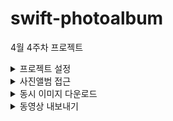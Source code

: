 # swift-photoalbum
4월 4주차 프로젝트

<details>
<summary>프로젝트 설정</summary>

## 🎯주요 작업

- [x]  프로젝트 설정 - fork하지 않고, 직접 로콜에 clone해서 작업 브랜치 단위로 작업
- [x]  collectionView추가하고, Safe영역에 가득채우기, frame설정하기
- [x]  CollectionView Cell 크기 80 x 80
- [x]  UICollectionViewDataSource 프로토콜 채택하고 40개 Cell 랜덤 색상 채우기
    
    

## 📚학습 키워드

### UICollectionView

iOS에서 그리드 기반의 레이아웃을 구현할 수 있는 컴포넌트

예시) 사진 갤러리

collectionView의 레이아웃은

1. FlowLayout
2. CompositionalLayout

FlowLayout만 사용해도 원하는 View를 만들 수 있고, 더 복잡한 레이아웃을 만들려면 CompositionalLayout을 사용할 수 있다.

그리고 컬렉션뷰는 ScrollView를 내장하고 있어서, cell의 갯수가 컬렉션뷰의 frame보다 넘거가게 되더라도, 알아서 스크롤이 가능하게 만든다.

### UICollectionViewDataSource

화면을 표현하기 위해, 데이터를 제공하는 역할

위 프로토콜을 구현하는 것은 collectionView의 필수 요소

- collectionView(_:numberOfItemsInSection:) : 섹션에 표시할 아이템 수
- collectionVIew(_:cellForItemAt:) : 특정 위치에 표시할 셀을 구성하고 반환

### UICollectionViewDelegate

동작을 처리하기 위해 사용자 상호작용을 처리를 담당

- collectionView(_:didSelectItemAt:): 사용자가 아이템을 선택했을 때 호출
- didDeslectItemAt : 사용자가 아이템 선택을 취소했을 때 호출

### **UICollectionViewDelegateFlowLayout**

UICollectionVIewLayout의 서브클래스이며,

셀의 크기, 섹션의 여백, 헤더 및 푸더 크기 등을 동적으로 조정할 수 있다.

- collectionView(_:layout:sizeForItemAt:): 각 셀의 크기를 결정
- collectionView(_:layout:insetForSectionAt:): 섹션의 내부 여백(인셋)을 결정
- collectionView(_:layout:minimumLineSpacingForSectionAt:) 및 collectionView(_:layout:minimumInteritemSpacingForSectionAt:): 섹션 내의 아이템 간 최소 줄 간격 및 아이템 간 간격을 결정

## 💻정리

1. custom class에 CollectionViewController 클래스 이름 넣어주면 아울렛 변수 연결할 수 있는 상태로 바뀜.
2. collectionView를 아울렛 변수로 생성되어 제어해준다. 데이터소스, 델리게이트
3. cell도 동일하게 custom class에 입력해주는데, 콜렉션뷰는 cell을 재사용하기 때문에 재사용하는 cell을 알아낼 때 이용하는 것이 Collection Reusable View의 identifier이다. 식별자를 입력해야 cell을 판별가능함.

## 🤔결과

<img width="403" alt="스크린샷 2024-04-22 오후 2 38 56" src="https://github.com/codesquad-members-2024/swift-todo/assets/104732020/863cce78-37ad-4c81-9620-5477d130bf55">

## 📚추가학습

### CollectionView 와 TableView의 공통점

UIScrollVIew를 상속받는 클래스이고, cell을 기반으로 재사용해서 데이터를 표현하는 View입니다.

### CollectionView 와 TableView의 차이점

테이블 뷰는 한 개의 열과 여러 개의 행으로 정보를 보여주기 때문에 1차원 형태이고, 수직으로만 스크롤이 가능합니다.

그래서 보통 단편적인 정보를 리스트로 보여줄 때 사용되고, 애플의 설정, 연락처 앱을 예시로 들 수 있습니다.

반면에,

컬렉션 뷰는 다양한 행렬로 보여줘서 2차원 형태이고, 수직/수평 스크롤 모두 가능합니다. 

그리고 컬렉션 뷰는 레이아웃을 복잡하고,  유연하게 구현할 수 있습니다.

사진 갤러리를 예시로 들 수 있습니다.

</div>
</details>

<details>
<summary>사진앨범 접근</summary>

## 🎯주요 작업

- [x]  사진앨범 접근

## 📚학습 키워드

### AVFoundation

애플의 미디어 프레임워크.

주요 기능으로는

- 미디어 캡쳐
- 미디어 재생
- 미디어 편집
- 미디어 파일 내용 분석

가장 자주 사용되는 기능은 미디어 재생이며, AVFoundation을 사용하면 효율적으로 재생을 로드하고 제어할 수 있다.

그러나, AVFoundation은 UIKit 아래에 있기 때문에 재생 제어를 위한 표준 UI를 제공하지 않는다. 이를 해결하기 위해 AVKit프레임워크에서 제공하는 기능에 의존하는 것

### AVKit

AVFoundation 위에 있는 보조 프레임워크.

이 프레임워크를 사용하면 플랫폼의 기본재생환경과 일치하는 앱용 플레이어 인터페이스를 쉽게 제공할 수 있다.

### Photos 프레임워크 (PhotoKit)

사진 및 비디오에 직접 접근하기 위한 Photos 프레임워크 - 사진가져오기

이 프레임워크를 사용하면 화면에 표시 및 재생할 Asset를 검색하고 사용하여 작업할 수 있다.

### PHAsset

Photos 라이브러리 내의 하나의 이미지나 비디오를 나타냄.

해당 Asset의 메타데이터를 접근할 수 있게 해준다.

메타데이터 ( 속성 정보/ 생성날짜, 위치, 유형, 해상도 정보 등)

### **PHCachingImageManager**

PHImageManager의 서브클래스

요청한 이미지를 캐싱할 수 있게 해줌.

PHCachingImageManager가 요청한 크기에 맞추어 PHAsset으로부터 이미지를 가져옴

### **PHPhotoLibrary**

애플리케이션은 사진 라이브러리에 변경을 요청할 수 있고, 사용자의 동의를 거쳐 사진을 추가, 삭제, 수정할 수 있다.

## 🤔결과
<img width="389" alt="스크린샷 2024-04-24 오전 11 43 06" src="https://github.com/joho2022/joho2022.github.io/assets/104732020/b236ee6e-aa20-41da-a53c-cb55130a1e13">


</div>
</details>


<details>
<summary>동시 이미지 다운로드</summary>

# 🎯주요 작업

- [x]  GCD 큐 기본 동작과 개념 학습
- [x]  디코딩 학습
    - [x]  json 파일 데이터 구조 변환
- [x]  UI 구성 ( add버튼 = Doodle뷰컨트롤러 코드로 present 시키기)
    - [x]  네비게이션컨트롤러 embed
    - [x]  배경색 어두운 회색, Title명시
    - [x]  Close 버튼 ViewDidLoad()에서 코드로 생성 설정
    - [x]  셀 크기 100 x 50
    - [x]  커스텀 셀 수는 모델 객체 수로 표시
    - [x]  다운로드를 받은 이미지를 해당 셀에 표시
    - [x]  다운로드하는 큐와 UIImageView에 할당하는 큐에 제약을 확인
    - [x]  특정 셀을 롱클릭할 때 Save액션을 하는 UIMenuItem표시
    - [x]  창이 사라지고 사진보관함에 저장한 이미지가 바로 업데이트

# 📚학습 키워드

## Data 형

메모리 안의 바이트가 저장될 수 있는 ‘바이트 버퍼’

바이트 버퍼란? 운영체제의 커널이 관리하는 시스템 메모리를 직접 사용할 수 있기 때문에 데이터의 저장, 로드가 가능하다.

• 자주 사용되는 것은 json데이터를 struct형으로 변경하거나, 반대로 struct형에서 json으로 변경할 때 먼저 `Data`형으로 변경한 다음 원하는 데이터형으로 변경하여 사용

### JSON

key와 value로 구성되어 있는 데이터, value는 모든 타입을 허용한다.

### Encoding

swift의 데이터 모델을 JSON과 같은 파일 포맷으로 변환하는 과정이다.

외부 API에 데이터를 보낼 때 사용한다.

### Decoding

JSON 데이터를 swift의 데이터 구조로 변환하는 과정

외부로부터 데이터를 받아서 앱에서 사용할 수 있는 형태로 변환할 때 사용

### Codable

`typealias Codable = Decodable & Encodable`

Codable 타입을 준수하는 데이터는  디코딩, 인코딩할 수 있게 한다.

Foundation의 기능으로 파일 데이터 관리를 제공하기 때문에 JSONDecoder()가 사용이 가능하다.

🤔 import Foundation이 없는데 왜 가능하지 ??? 

UIkit을 import하면 자동으로 Foundation이 import된다.

1. JSON 데이터를 디코딩하는 함수 만들기

```swift
func jsonDecoder(_ data: String) -> 데이터모델? {
    var decoder = JSONDecoder()
    guard let jsonData = data.data(using: .utf8) else { return nil } // UTF-8인코딩을 사용하여 Data타입으로 변환
    
    do {
        let decoded: 데이터모델 = try decoder.decode(데이터모델.self, from: jsonData)
        return decoded
    } catch {
        print("decoding error: \(error)")
        return nil
    }
}
```

`decode(_:from:)` 는 첫번째 매개변수는 디코딩할 타입을 전달하고, 두번째 매개변수는 디코딩할 데이터가 전달된다.

---

### Bundle

앱의 실행 파일과 관련된 리소스(이미지파일, 텍스트 파일, 스토리보드 등)을 포함하는 폴더. 번들은 파일들을 조직적으로 관리하는 시스템을 제공한다.

IOS앱에서 모든 파일은 App Bundle이라는 단일 패키지로 결합된다.

App Bundle은 여행에 필요한 모든 준비물이 있는 `여행 가방`이라고 생각하면 된다.

`App Bundle의 장점 하나는 독립형 패키지라는 것.`

앱이 실행하는데 필요한 모든 것이 번들에 포함되어 있기 때문에 종속성으로 관리하거나 라이브러리를 별도로 설치하는 것에 대한 걱정이 없다.

이를 통해서 개발자는 앱을 쉽게 배포하고 사용자는 쉽게 이용할 수 있는 것

그래서 `앱스토어에 앱을 다운하는 것은 App Bundle을 다운로드하는 것과 같음.`

Xcode에서 앱을 빌드하면 빌드프로세스에서 AppBundle을 생성한다.

### App Bundle의 구조 - 9개

- Executable File : 앱을 실제로 실행하는 파일,  앱이름이 “SampleApp”이면 실행파일이름도 “SampleApp”
- Info.plist: 앱에 대한 메타데이터가 포함된 속성 목록 파일
    - 앱이름
    - 버전 번호
    - 번들 식별자 등 포함
- Frameworks: 앱에서 타사 프레임워크를 사용하는 경우 앱 번들에 포함 Frameworks폴더에서 찾을 수 있음.
- Resources: 앱의 모든 비 코드 파일이 저장되는 곳, Resource파일
    - 이미지
    - 사운드
    - 지역화 문자열 등이 포함
- Storyboards & XIBs: 앱에서 스토리보드 또는 XIB를 사용하여 사용자 인터페이스를 정의하는 경우 앱 번들에 포함
- Launch Screen: 앱이 실행될 때 표시되는 화면, LaunchScreen.storyboard파일로 정의되고 앱번들에 포함
- Plug-ins: 앱에서 플러그인을 사용하는 경우 앱 번들에 포함
- Excutable dependencies**:** 앱이 외부라이브러리, 프레임워크에 연결되면 앱번들에 포함
- Data Files: 앱이 런타임에 생성된 데이터 파일을 사용하는 경우 Documents 폴더에 저장되고 앱이 설치될 때 앱의 샌드박스에 있다.

### iOS 파일시스템 - 샌드박스

iOS는 각각의 앱이 별도의 파일을 생성하여 공유되지 않도록 하고, 외부로부터 들어온 접근에 대해 보호되는 영역을 샌드박스라고 부른다.

ex) A앱에서 문서를 작성하면 B앱에서 열 수 없다. A앱 → B앱 전달과정을 거쳐야만 해당 파일에 접근할 수 있다.

### 샌드박스 구조

- Documents : 백업이 가능하고 유저가 저장한 데이터, 유저에게 노출되는 파일만 저장
- Library : 유저 데이터가 아닌 파일들이 저장되는 가장 최상단 폴더
    - 하위에 Cache, Preferences가 존재
    - Cache : 웹 서버에서 받아온 임시 데이터, 앱이 실행중에 삭제되지 않는 것이 보장되고 백업은 안된다
    - Preferences : 앱의 중요 설정이 들어있다.
- tep : 내 메모를 외부로 내보내기 위한 백업파일

---

### GCD(Grand Central Dispatch)

멀티코어 시스템에서 동시성 실행을 제공하는 기술 

이를 통해서 개발자는 스레드를 직접 관리하지 않고, 시스템이 최적의 방식으로 스레드를 관리해준다.

즉, 작업을 정의해서 Dispatch Queue에 넣어주면, 운영체제는 Dispatch Queue에 있는 작업들을 적절한 스레드에 할당한다. 그래서 개발자는 자신이 등록한 작업이 어떤 스레드에서 실행되는지 알 수 없다.

### GCD와 Dispatch Queue는 같으면서도 다르다.

위와같은 GCD의 개념으로 동시성 프로그래밍을 지원하는 Swift의 API가 Dispatch Queue인 것이다.

큐의 종류, qos 우선순위, (sync, async)를 설정해서 지정한 작업을 Dispatch Queue를 통해 스레드에 할당할 수 있다.

### Serial 과 Concurrent

Serial(직렬)은 큐에 등록된 작업을 한번에 하나씩 처리하는 것을 의미한다.

```swift
import Foundation

var numbers: [Int] = [0, 1, 2, 3, 4]
let dispatchQueue = DispatchQueue(label: "serial")
(0..<5).forEach( { index in
    dispatchQueue.async {
        print(numbers[index])
    }
})

dispatchMain()
```

결과가 항상 0, 1, 2, 3, 4 순서가 보장된다. 

Serial 큐로 만들어진 Dispatch Queue는 먼저 들어온 작업이 완료되어야 큐에 있는 다음 작업이 시작되기 때문이다.

즉, 한 작업이 끝날 때까지 큐에 있는 다른 작업은 건드리지 않기 때문에 실행 순서가 항상 같다.

반면에 concurrent(동시 발생의)는 동시에 여러 작업을 수행할 수 있다.

운영체제는 Dispatch Queue에서 현재 작업이 끝나지 않아도 다른 작업을 다른 스레드에 할당해서 동시에 여러 작업을 실행한다.

```swift
var numbers: [Int] = [0, 1, 2, 3, 4]
let dispatchQueue = DispatchQueue(label: "concurrent", attributes: .concurrent)

(0..<5).forEach( { index in
    dispatchQueue.async {
        print(numbers[index])
    }
})
```

위와 같은 코드에서는 실제로 사용했을 때 많은 스레드가 있기 때문에, 모든 작업을 한번에 처리하게 된다. 

개념적으로는 한 작업이 끝나지 않아도 동시에 여러 작업을 스레드에 할당하는 것

## 세 종류의 큐

Dispatch Queue를 사용할 때 세 종류의 큐를 선택하여 사용할 수 있다.

### Main Queue

- 메인 스레드에서 작업을 보관하고 수행하는 큐
- 단 하나만 존재할 수 있고, Serial 특성을 가지고 있다.
- 큐에 있는 작업을 순차적으로 실행한다.
- 메인 스레드는 UI 업데이트를 담당한다.
- 같은 순서의 출력을 보장한다.

### Global Queue

- 메인스레드가 아니라 다른 스레드에서 작업을 수행하는 큐
- concurrent 특성을 가지기 때문에, 여러 스레드를 분산하여 동시에 처리한다.
- 항상 같은 순서의 출력을 보장하지 않는다.

### Custom Queue

사용자가 어떤 특성의 큐로 Dispatch Queue를 생성할지 결정하는 것

기본값으로 Serial이고 attributes 인자를 통해 concurrent 변경 가능

### QOS (Quality of Service)

Custom Queue와 Global Queue에 적용할 수 있는 옵션이 바로 QOS 이다.

Main Queue는 이미 가장 높은 우선순위인 `User Interactive` QOS레벨로 운영된다.

우선 순위가 높은 큐는 더 많은 스레드가 할당되고, 상대적으로 우선순위가 낮은 큐는 적게 스레드가 할당된다.

QOS의 종류 우선순위 높은 순으로 5가지

- User Interactive : 사용자와 직접 상호작용을 하는 작업, UI 업데이트, 이벤트 처리 등 사용자 요청에 따라 즉각 응답해야 된다.
- User Initiated : 사용자가 요청했을 때 결과를 즉각 받거나 사용자가 앱을 사용하는 것을 순간적으로 막기 위한 경우
- Default : 기본 값
- Utility : 사용자와 상호작용을 하지 않으면서 오랜시간동안 작업을 진행해야하는 경우
- Background :  가장 낮은 우선순위, 말그대로 앱이 백그라운드에서 실행 중일 때 사용

### Sync 와 Async

Sync는 큐에 작업을 등록한 이후 완료될 때까지 기다리기

Async는 큐에 작업을 등록하면 작업을 기다리지 않고 계속 코드 실행하기

### 동기, 비동기는 Dispatch Queue에 작업을 등록하는 주체에 대한 설정

### serial, concurrent는 이미 큐에 들어온 작업을 어떻게 처리하냐에 대한 설정

그래서 위 내용을 조합할 수 있다

### Sync + Serial

큐에는 한 번에 하나의 작업만 들어가고, 작업은 항상 메인스레드에서 실행된다.

### [ 주의 ]DispatchQueue.main.sync는 데드락 상태에 빠져요

`데드락`: 2개 이상의 스레드가 서로 작업 완료를 무한히 기다리는 상태

1. Main Queue에서 sync를 호출하면 메인스레드는 등록한 작업이 끝날 때 까지 기다린다. 
2. 동시에 큐에 등록된 작업은 메인스레드에서 할당되는데,,
3. 이미 메인스레드는 아무것도 할 수 없는 상태이기 때문에 작업을 수행할 수 없다.
4. 데드락 상태 ~~

### [ 주의 ] 같은 큐에서 sync도 데드락상태에 빠져요

동일한 스레드에서 위와 같은 흐름으로 진행됨

### Async + Serial

작업의 등록은 계속 진행되고, 작업의 수행은 순차적으로 진행된다.

그래서 등록순서와 출력순서가 항상 일치함.

### Sync + Concurrent

작업의 등록이 작업이 끝날 때까지 기다리면서 진행되기 때문에, 큐는 concurrent특성이지만 등록 순서와 출력순서가 항상 일치함.

### Async + Concurrent

결국 이 조합만 등록순서와 출력순서가 항상 일치하지 않는다.

---

# 💻고민과 해결

## 이미지 URL을 파일 시스템에 다운로드하기

→ 터미널에서 명령어 사용

1. GET 방식으로 HTTP 호출할 때 아무런 옵션없이 `curl` 커맨드를 사용할 수 있다.
2. `-o` : 저장할 파일이름을 지정할 수 있다.

`curl https://public.codesquad.kr/jk/doodle.json -o doodle.json` 

## **테스트 파일에 있는 resource 접근하기**

```swift
guard let url = Bundle.main.url(forResource: "doodle", withExtension: "json")
```

# 🤔결과
![동시이미지다운로드](https://github.com/codesquad-members-2024/swift-photoalbum/assets/104732020/608ed822-ffe1-4a5c-99a9-321d3bcaa5fc)

# 📚추가학습

## 메인스레드에서 처리해야 하는 동작

사용자 인터페이스 업데이트와 관련된 작업들로 이루어진다. 사용자와 원활하게 유지하기 위해서이다. UI컴포넌트들은 스레드 세이프하지 않기 때문에 메인스레드에서 동작이 이뤄져야 하는 것이다.

## UIMenuItem

제목과 실행할 액션을 지정하여 인스턴스를 생성하고, UIMenuController에 개별항목으로 표시된다.

## UIMenuController

메뉴구성, 특정위치 메뉴표시, 표시되는 시점을 제어한다.

- shared : 싱글턴 인스턴스에 접근
- menuItems : UIMenuItem 배열을 설정
- setMenuVisible : 메뉴 표시 애니메이션
- setTargetRect : 메뉴 위치

</div>
</details>

<details>
<summary>동영상 내보내기</summary>
# 🎯주요 작업

- [x]  선택될 때 표시
- [x]  Done 버튼
    - [x]  selectedBackgroundView 사용
- [x]  동영상 버튼 만들기

# 📚학습 키워드

## UICollectionViewDataSource

컬렉션뷰를 화면에 보여주기 위해 필요한 함수

- numberOfItemsInSection : 지정된 섹션에 표시할 항목의 수
- cellForItemAt : 컬렉션 뷰의 지정된 위치에 표시할 셀을 요청
- numberOfSections : 컬렉션 뷰의 섹션의 수 ( 구현하지 않으면 기본 1)

## UICollectionViewDelegate

컬렉션뷰 동작을 처리하기 위해 필요한 함수

# 💻고민과 해결

- PhotoManager에서 image만 전달하는 것이 아니라 라이브포토여부 정보도 같이 전달하고자 의도하였습니다.
- VideoManager는 이미지 → 비디오 변환과정을 각 함수로 과정단위를 쪼개고, 최종적으로 build메소드를 통해 비디오 저장까지의 전체과정을 나타내도록 의도하였습니다.

# 🤔결과
![최종결과](https://github.com/codesquad-members-2024/swift-todo/assets/104732020/00d51a69-2657-43b5-bd24-ae5b971bd0ee)

</div>
</details>
